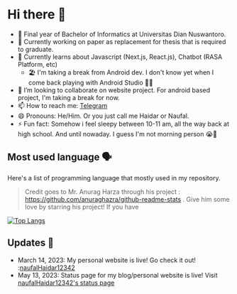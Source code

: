 # Hi there 👋

<!--
**naufalHaidar12342/naufalHaidar12342** is a ✨ _special_ ✨ repository because its `README.md` (this file) appears on your GitHub profile.

Here are some ideas to get you started:

- 🔭 I’m currently working on ...
- 🌱 I’m currently learning ...
- 👯 I’m looking to collaborate on ...
- 🤔 I’m looking for help with ...
- 💬 Ask me about ...
- 📫 How to reach me: ...
- 😄 Pronouns: ...
- ⚡ Fun fact: ...
-->

-  🏫 Final year of Bachelor of Informatics at Universitas Dian Nuswantoro.
  - 📃 Currently working on paper as replacement for thesis that is required to graduate.
- 🌱 Currently learns about Javascript (Next.js, React.js), Chatbot (RASA Platform, etc)
  - 🏖️ I'm taking a break from Android dev. I don't know yet when I come back playing with Android Studio 🤣😭
- 👯 I’m looking to collaborate on website project. For android based project, I'm taking a break for now.
- 📫 How to reach me: [Telegram](https://t.me/heydar12342)
- 😄 Pronouns: He/Him. Or you just call me Haidar or Naufal.
- ⚡ Fun fact: Somehow i feel sleepy between 10-11 am, all the way back at high school. And until nowaday. I guess I'm not morning person 😭🤣

## Most used language 🗣️

Here's a list of programming language that mostly used in my repository.

> Credit goes to Mr. Anurag Harza through his project : <https://github.com/anuraghazra/github-readme-stats> . Give him some love by starring his project! If you have

[![Top Langs](https://github-readme-stats.vercel.app/api/top-langs/?username=naufalHaidar12342&theme=gruvbox&langs_count=5&layout=compact)](https://github.com/naufalHaidar12342/github-readme-stats)


## Updates 📝

- March 14, 2023: My personal website is live! Go check it out! :[naufalHaidar12342](https://naufalhaidar12342-vert.vercel.app/)
- May 13, 2023: Status page for my blog/personal website is live! Visit [naufalHaidar12342's status page](https://stats.uptimerobot.com/mWRoBcpQKO)
